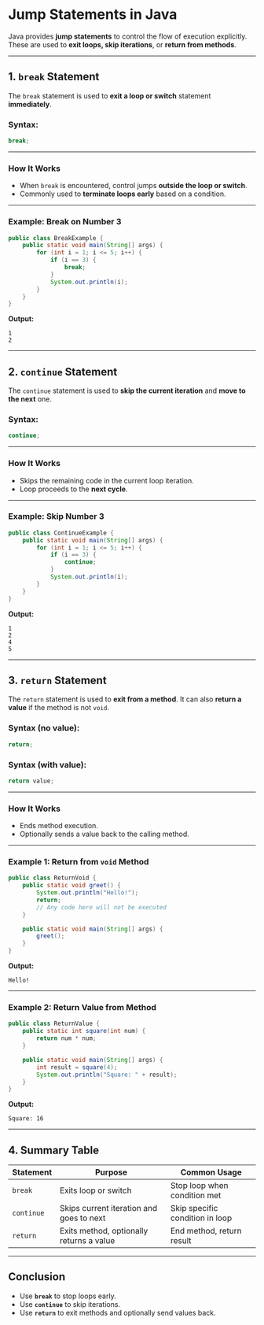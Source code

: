 

# **Jump Statements in Java**

Java provides **jump statements** to control the flow of execution explicitly. These are used to **exit loops, skip iterations**, or **return from methods**.

---
 
## **1. `break` Statement**

The `break` statement is used to **exit a loop or switch** statement **immediately**.

### **Syntax:**
```java
break;
```

---

### **How It Works**
- When `break` is encountered, control jumps **outside the loop or switch**.
- Commonly used to **terminate loops early** based on a condition.

---

### **Example: Break on Number 3**
```java
public class BreakExample {
    public static void main(String[] args) {
        for (int i = 1; i <= 5; i++) {
            if (i == 3) {
                break;
            }
            System.out.println(i);
        }
    }
}
```
**Output:**
```
1
2
```

---

## **2. `continue` Statement**

The `continue` statement is used to **skip the current iteration** and **move to the next** one.

### **Syntax:**
```java
continue;
```

---

### **How It Works**
- Skips the remaining code in the current loop iteration.
- Loop proceeds to the **next cycle**.

---

### **Example: Skip Number 3**
```java
public class ContinueExample {
    public static void main(String[] args) {
        for (int i = 1; i <= 5; i++) {
            if (i == 3) {
                continue;
            }
            System.out.println(i);
        }
    }
}
```
**Output:**
```
1
2
4
5
```

---

## **3. `return` Statement**

The `return` statement is used to **exit from a method**. It can also **return a value** if the method is not `void`.

### **Syntax (no value):**
```java
return;
```

### **Syntax (with value):**
```java
return value;
```

---

### **How It Works**
- Ends method execution.
- Optionally sends a value back to the calling method.

---

### **Example 1: Return from `void` Method**
```java
public class ReturnVoid {
    public static void greet() {
        System.out.println("Hello!");
        return;
        // Any code here will not be executed
    }

    public static void main(String[] args) {
        greet();
    }
}
```
**Output:**
```
Hello!
```

---

### **Example 2: Return Value from Method**
```java
public class ReturnValue {
    public static int square(int num) {
        return num * num;
    }

    public static void main(String[] args) {
        int result = square(4);
        System.out.println("Square: " + result);
    }
}
```
**Output:**
```
Square: 16
```

---

## **4. Summary Table**

| Statement | Purpose                                       | Common Usage                  |
|-----------|-----------------------------------------------|-------------------------------|
| `break`   | Exits loop or switch                          | Stop loop when condition met  |
| `continue`| Skips current iteration and goes to next      | Skip specific condition in loop |
| `return`  | Exits method, optionally returns a value      | End method, return result     |

---

## **Conclusion**
- Use **`break`** to stop loops early.
- Use **`continue`** to skip iterations.
- Use **`return`** to exit methods and optionally send values back.

